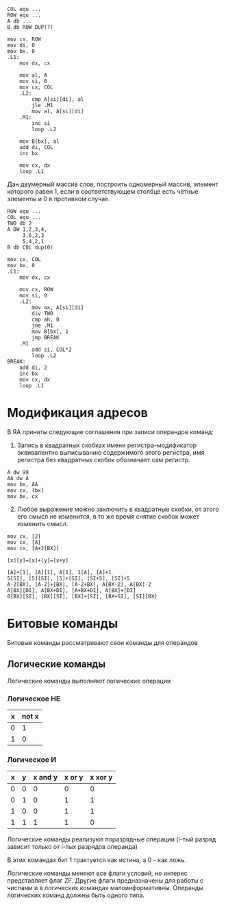 ```x86asm
COL equ ...
ROW equ ...
A db ...
B db ROW DUP(?)

mov cx, ROW
mov di, 0
mov bx, 0
.L1:
    mov dx, cx

    mov al, A
    mov si, 0
    mov cx, COL
    .L2:
        cmp A[si][di], al
        jle .M1
        mov al, A[si][di]
    .M1:
        inc si
        loop .L2

    mov B[bx], al
    add di, COL
    inc bx

    mov cx, dx
    loop .L1
```

Дан двумерный массив слов, построить одномерный массив, элемент которого равен 1, если в соответствующем столбце есть чётные элементы и 0 в противном случае.

```x86asm
ROW equ ...
COL equ ...
TWO db 2
A DW 1,2,3,4,
     3,6,2,3
     5,4,2,1
B db COL dup(0)

mov cx, COL
mov bx, 0
.L1:
    mov dx, cx

    mov cx, ROW
    mov si, 0
    .L2:
        mov ax, A[si][di]
        div TWO
        cmp ah, 0
        jne .M1
        mov B[bx], 1
        jmp BREAK
    .M1
        add si, COL*2
        loop .L2
BREAK:
    add di, 2
    inc bx
    mov cx, dx
    loop .L1
```

# Модификация адресов

В ЯА приняты следующие соглашения при записи операндов команд:

1. Запись в квадратных скобках имени регистра-модификатор эквивалентно выписыванию содержимого этого регистра, имя регистра без квадратных скобок обозначает сам регистр.

```x86asm
A dw 99
AA dw A
mov bx, AA
mov cx, [bx]
mov bx, cx
```

2. Любое выражение можно заключить в квадратные скобки, от этого его смысл не изменится, в то же время снятие скобок может изменить смысл.

```x86asm
mov cx, [2]
mov cx, [A]
mov cx, [A+2[BX]]
```

`[x][y]=[x]+[y]=[x+y]`

```
[A]+[1], [A][1], A[1], 1[A], [A]+1
5[SI], [5][SI], [5]+[SI], [SI+5], [SI]+5
A-2[BX], [A-2]+[BX], [A-2+BX], A[BX-2], A[BX]-2
A[BX][DI], A[BX+DI], [A+BX+DI], A[BX]+[DI]
0[BX][SI], [BX][SI], [BX]+[SI], [BX+SI], [SI][BX]
```

# Битовые команды

Битовые команды рассматривают свои команды для операндов

## Логические команды

Логические команды выполняют логические операции

### Логическое НЕ

| x | not x |
| - | ----- |
| 0 |   1   |
| 1 |   0   |

### Логическое И

| x | y | x and y | x or y | x xor y |
|---|---|---|---|---|
| 0 | 0 | 0 | 0 | 0 |
| 0 | 1 | 0 | 1 | 1 |
| 1 | 0 | 0 | 1 | 1 |
| 1 | 1 | 1 | 1 | 0 |

Логические команды реализуют поразрядные операции (i-тый разряд зависит только от i-тых разрядов операнда)

В этих командах бит 1 трактуется как истина, а 0 - как ложь.

Логические команды меняют все флаги условий, но интерес представляет флаг ZF. Другие флаги предназначены для работы с числами и в логических командах малоинформативны. Операнды логических команд должны быть одного типа.